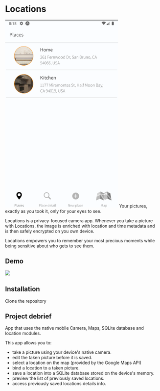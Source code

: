 # Locations
![](Image.png)
Your pictures, exactly as you took it, only for your eyes to see.

Locations is a privacy-focused camera app.
Whenever you take a picture with Locations, the image is enriched with location and time metadata and is then safely encrypted on you own device.

Locations empowers you to remember your most precious moments while being sensitive about who gets to see them.

## Demo
![](Demo.gif)

## Installation
Clone the repository 

## Project debrief
App that uses the native mobile Camera, Maps, SQLite database and location modules.

This app allows you to:
- take a picture using your device's native camera.
- edit the taken picture before it is saved.
- select a location on the map (provided by the Google Maps API)
- bind a location to a taken picture.
- save a location into a SQLite database stored on the device's memory.
- preview the list of previously saved locations.
- access previously saved locations details info.
